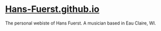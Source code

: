 # [Hans-Fuerst.github.io](https://hans-fuerst.github.io/)
The personal webiste of Hans Fuerst. A musician based in Eau Claire, WI.